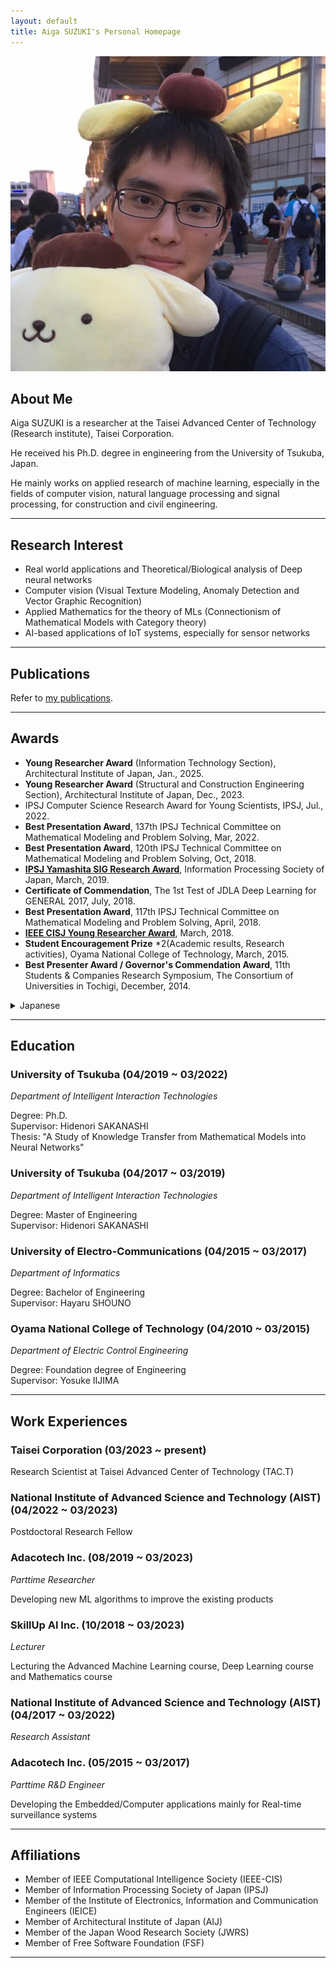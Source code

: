 ```yaml
---
layout: default
title: Aiga SUZUKI's Personal Homepage
---
```


<img class="profile-picture" src="me.png">

## About Me

Aiga SUZUKI is a researcher at the Taisei Advanced Center of Technology (Research institute), Taisei Corporation.

He received his Ph.D. degree in engineering from the University of Tsukuba, Japan.

He mainly works on applied research of machine learning, especially in the fields of computer vision, natural language processing and signal processing, for construction and civil engineering.

----


## Research Interest

- Real world applications and Theoretical/Biological analysis of Deep neural networks
- Computer vision (Visual Texture Modeling, Anomaly Detection and Vector Graphic Recognition)
- Applied Mathematics for the theory of MLs (Connectionism of Mathematical Models with Category theory)
- AI-based applications of IoT systems, especially for sensor networks

----

## Publications

Refer to [my publications](publications).

----

## Awards

- **Young Researcher Award** (Information Technology Section), Architectural Institute of Japan, Jan., 2025.
- **Young Researcher Award** (Structural and Construction Engineering Section), Architectural Institute of Japan, Dec., 2023.
- IPSJ Computer Science Research Award for Young Scientists, IPSJ, Jul., 2022.
- **Best Presentation Award**, 137th IPSJ Technical Committee on Mathematical Modeling and Problem Solving, Mar, 2022.
- **Best Presentation Award**, 120th IPSJ Technical Committee on Mathematical Modeling and Problem Solving, Oct, 2018.
- [**IPSJ Yamashita SIG Research Award**](https://www.ipsj.or.jp/award/yamasita2018-detail.html#mps), Information Processing Society of Japan, March, 2019.
- **Certificate of Commendation**, The 1st Test of JDLA Deep Learning for GENERAL 2017, July, 2018.
- **Best Presentation Award**, 117th IPSJ Technical Committee on Mathematical Modeling and Problem Solving, April, 2018.
- [**IEEE CISJ Young Researcher Award**](http://www.ieee-jp.org/section/tokyo/chapter/CIS-11/index.php?TopPage-J%2FYRA-J%2F2018), March, 2018.
- **Student Encouragement Prize** *2(Academic results, Research activities), Oyama National College of Technology, March, 2015.
- **Best Presenter Award / Governor's Commendation Award**, 11th Students & Companies Research Symposium, The Consortium of Universities in Tochigi, December, 2014.

<details>
<summary>Japanese</summary>
<li><strong>2023年度日本建築学会大会 構造部門振動分野 若手優秀発表賞</strong>, 日本建築学会, 2023年12月.</li>
<li><strong>コンピュータサイエンス領域奨励賞</strong>, 情報処理学会, 2022年7月.</li>
<li><strong>ベストプレゼンテーション賞</strong>, 第137回 情報処理学会数理モデル化と問題解決研究会, 2022年3月.</li>
<li><strong>ベストプレゼンテーション賞</strong>, 第120回 情報処理学会数理モデル化と問題解決研究会, 2018年10月.</li>
<li><strong>2018年度 情報処理学会 山下記念研究賞</strong>, 情報処理学会 第81回全国大会, 2019年3月. </li>
<li><strong>成績優秀賞</strong>, 第1回 日本ディープラーニング協会 ジェネラリスト検定, 2018年7月.</li>
<li><strong>ベストプレゼンテーション賞</strong>, 第117回 情報処理学会数理モデル化と問題解決研究会, 2018年4月.</li>
<li><strong>IEEE CISJ Young Researcher Award</strong>, 2018年3月.</li>
<li><strong>学生奨励賞</strong>x2(学業成績・研究業績), 小山工業高等専門学校, 2015年3月.</li>
<li><strong>最優秀賞/知事賞</strong>, 大学コンソーシアムとちぎ 学生&企業研究発表会, 2014年4月.</li>
</details>

----

## Education

### University of Tsukuba (04/2019 ~ 03/2022)
*Department of Intelligent Interaction Technologies*

Degree: Ph.D.  
Supervisor: Hidenori SAKANASHI  
Thesis: "A Study of Knowledge Transfer from Mathematical Models into Neural Networks"

### University of Tsukuba (04/2017 ~ 03/2019)

*Department of Intelligent Interaction Technologies*

Degree: Master of Engineering  
Supervisor: Hidenori SAKANASHI  

### University of Electro-Communications (04/2015 ~ 03/2017)
*Department of Informatics*

Degree: Bachelor of Engineering  
Supervisor: Hayaru SHOUNO  

### Oyama National College of Technology (04/2010 ~ 03/2015)
*Department of Electric Control Engineering*

Degree: Foundation degree of Engineering  
Supervisor: Yosuke IIJIMA  

----


## Work Experiences

### Taisei Corporation (03/2023 ~ present)
Research Scientist at Taisei Advanced Center of Technology (TAC.T)

### National Institute of Advanced Science and Technology (AIST) (04/2022 ~ 03/2023)
Postdoctoral Research Fellow

### Adacotech Inc. (08/2019 ~ 03/2023)
*Parttime Researcher*

Developing new ML algorithms to improve the existing products

### SkillUp AI Inc. (10/2018 ~ 03/2023)
*Lecturer*

Lecturing the Advanced Machine Learning course, Deep Learning course and Mathematics course

### National Institute of Advanced Science and Technology (AIST) (04/2017 ~ 03/2022)
*Research Assistant*

### Adacotech Inc. (05/2015 ~ 03/2017)
*Parttime R&D Engineer*

Developing the Embedded/Computer applications mainly for Real-time surveillance systems

----

## Affiliations

- Member of IEEE Computational Intelligence Society (IEEE-CIS)
- Member of Information Processing Society of Japan (IPSJ)
- Member of the Institute of Electronics, Information and Communication Engineers (IEICE)
- Member of Architectural Institute of Japan (AIJ)
- Member of the Japan Wood Research Society (JWRS)
- Member of Free Software Foundation (FSF)

*****
